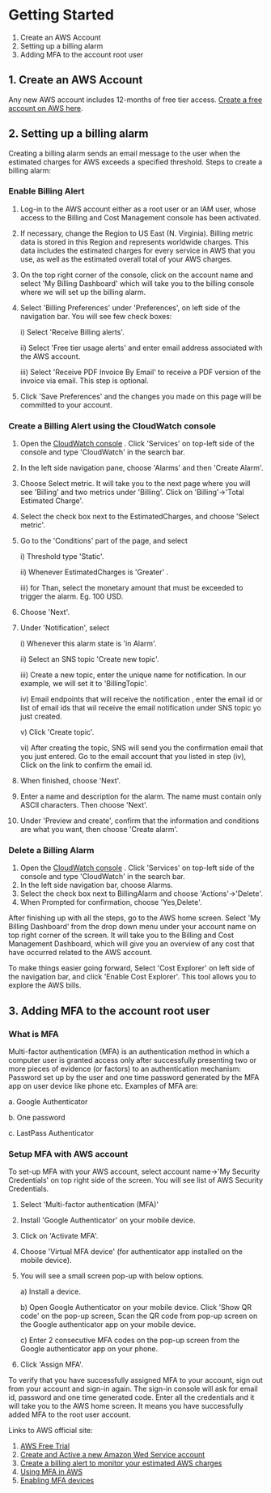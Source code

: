 # Getting Started

1. Create an AWS Account
2. Setting up a billing alarm
3. Adding MFA to the account root user

## 1. Create an AWS Account

Any new AWS account includes 12-months of free tier access. [Create a free account on AWS here](https://aws.amazon.com/free/ ).

## 2. Setting up a billing alarm

Creating a billing alarm sends an email message to the user when the estimated charges for AWS exceeds a specified threshold. Steps to create a billing alarm:

### Enable Billing Alert

1) Log-in to the AWS account either as a root user or an IAM user, whose access to the Billing and Cost Management console has been activated.
2) If necessary, change the Region to US East (N. Virginia). Billing metric data is stored in this Region and represents worldwide charges. This data includes the estimated charges for every service in AWS that you use, as well as the estimated overall total of your AWS charges.
3) On the top right corner of the console, click on the account name and select 'My Billing Dashboard' which will take you to the billing console where we will set up the billing alarm.
4) Select 'Billing Preferences' under 'Preferences', on left side of the navigation bar. You will see few check boxes:

    i) Select 'Receive Billing alerts'.

    ii) Select 'Free tier usage alerts' and enter email address associated with the AWS account.

    iii) Select 'Receive PDF Invoice By Email' to receive a PDF version of the invoice via email. This step is optional.

5) Click 'Save Preferences' and the changes you made on this page will be committed to your account.

### Create a Billing Alert using the CloudWatch console

1) Open the [CloudWatch console]( https://console.aws.amazon.com/cloudwatch/) . Click 'Services' on top-left side of the console and type 'CloudWatch' in the search bar.
2) In the left side navigation pane, choose 'Alarms' and then 'Create Alarm'.
3) Choose Select metric. It will take you to the next page where you will see 'Billing' and two metrics under 'Billing'. Click on 'Billing'->'Total Estimated Charge'.
4) Select the check box next to the EstimatedCharges, and choose 'Select metric'.
5) Go to the 'Conditions' part of the page, and select

    i) Threshold type 'Static'.

    ii) Whenever EstimatedCharges is 'Greater' .

    iii) for Than, select the monetary amount that must be exceeded to trigger the alarm. Eg. 100 USD.

6) Choose 'Next'.
7) Under 'Notification', select

    i) Whenever this alarm state is 'in Alarm'.

    ii) Select an SNS topic 'Create new topic'.

    iii) Create a new topic, enter the unique name for notification. In our example, we will set it to 'BillingTopic'.

    iv) Email endpoints that will receive the notification , enter the email id or list of email ids that wil receive the email notification under SNS topic yo just created.

    v) Click 'Create topic'.

    vi) After creating the topic, SNS will send you the confirmation email that you just entered. Go to the email account that you listed in step (iv), Click on the link to confirm the email id.

8) When finished, choose 'Next'.
9) Enter a name and description for the alarm. The name must contain only ASCII characters. Then choose 'Next'.
10) Under 'Preview and create', confirm that the information and conditions are what you want, then choose 'Create alarm'.

### Delete a Billing Alarm

1) Open the [CloudWatch console]( https://console.aws.amazon.com/cloudwatch/) . Click 'Services' on top-left side of the console and type 'CloudWatch' in the search bar.
2) In the left side navigation bar, choose Alarms.
3) Select the check box next to BillingAlarm and choose 'Actions'->'Delete'.
4) When Prompted for confirmation, choose 'Yes,Delete'.

After finishing up with all the steps, go to the AWS home screen. Select 'My Billing Dashboard' from the drop down menu under your account name on top right corner of the screen. It will take you to the Billing and Cost Management Dashboard, which will give you an overview of any cost that have occurred related to the AWS account.

To make things easier going forward, Select 'Cost Explorer' on left side of the navigation bar, and click 'Enable Cost Explorer'. This tool allows you to explore the AWS bills.

## 3. Adding MFA to the account root user

### What is MFA

Multi-factor authentication (MFA) is an authentication method in which a computer user is granted access only after successfully presenting two or more pieces of evidence (or factors) to an authentication mechanism: Password set up by the user and one time password generated by the MFA app on user device like phone etc. Examples of MFA are:

a. Google Authenticator

b. One password

c. LastPass Authenticator

### Setup MFA with AWS account

To set-up MFA with your AWS account, select account name->'My Security Credentials' on top right side of the screen. You will see list of AWS Security Credentials.

1. Select 'Multi-factor authentication (MFA)'
2. Install 'Google Authenticator' on your mobile device.
3. Click on 'Activate MFA'.
4. Choose 'Virtual MFA device' (for authenticator app installed on the mobile device).
5. You will see a small screen pop-up with below options.

    a) Install a device.

    b) Open Google Authenticator on your mobile device. Click 'Show QR code' on the pop-up screen, Scan the QR code from pop-up screen on the Google authenticator app on your mobile device.

    c) Enter 2 consecutive MFA codes on the pop-up screen from the Google authenticator app on your phone.
6. Click 'Assign MFA'.

To verify that you have successfully assigned MFA to your account, sign out from your account and sign-in again. The sign-in console will ask for email id, password and one time generated code. Enter all the credentials and it will take you to the AWS home screen. It means you have successfully added MFA to the root user account.


Links to AWS official site:

1. [AWS Free Trial](https://aws.amazon.com/free/start-your-free-trial/)
2. [Create and Active a new Amazon Wed Service account](https://aws.amazon.com/premiumsupport/knowledge-center/create-and-activate-aws-account/)
3. [Create a billing alert to monitor your estimated AWS charges](https://docs.aws.amazon.com/AmazonCloudWatch/latest/monitoring/monitor_estimated_charges_with_cloudwatch.html)
4. [Using MFA in AWS](https://docs.aws.amazon.com/IAM/latest/UserGuide/id_credentials_mfa.html)
5. [Enabling MFA devices](https://docs.aws.amazon.com/IAM/latest/UserGuide/id_credentials_mfa_enable.html)